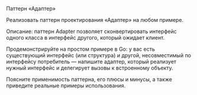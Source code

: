 Паттерн «Адаптер»

Реализовать паттерн проектирования «Адаптер» на любом примере.

Описание: паттерн Adapter позволяет сконвертировать интерфейс одного класса в интерфейс другого, который ожидает клиент.

Продемонстрируйте на простом примере в Go: у вас есть существующий интерфейс (или структура) и другой, несовместимый по интерфейсу потребитель — напишите адаптер, который реализует нужный интерфейс и делегирует вызовы к встроенному объекту.

Поясните применимость паттерна, его плюсы и минусы, а также приведите реальные примеры использования.